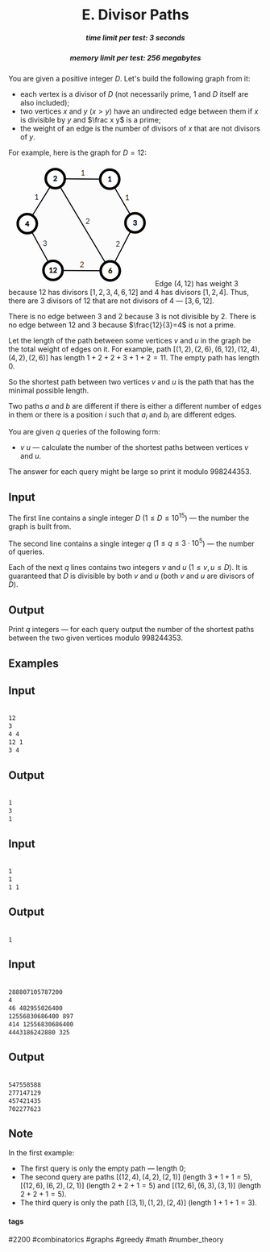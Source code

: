 <h1 style='text-align: center;'> E. Divisor Paths</h1>

<h5 style='text-align: center;'>time limit per test: 3 seconds</h5>
<h5 style='text-align: center;'>memory limit per test: 256 megabytes</h5>

You are given a positive integer $D$. Let's build the following graph from it: 

* each vertex is a divisor of $D$ (not necessarily prime, $1$ and $D$ itself are also included);
* two vertices $x$ and $y$ ($x > y$) have an undirected edge between them if $x$ is divisible by $y$ and $\frac x y$ is a prime;
* the weight of an edge is the number of divisors of $x$ that are not divisors of $y$.

For example, here is the graph for $D=12$: 

 ![](images/9ce70289d27adde3575a5aa840a6cc7f1d3682bb.png) Edge $(4,12)$ has weight $3$ because $12$ has divisors $[1,2,3,4,6,12]$ and $4$ has divisors $[1,2,4]$. Thus, there are $3$ divisors of $12$ that are not divisors of $4$ — $[3,6,12]$.

There is no edge between $3$ and $2$ because $3$ is not divisible by $2$. There is no edge between $12$ and $3$ because $\frac{12}{3}=4$ is not a prime.

Let the length of the path between some vertices $v$ and $u$ in the graph be the total weight of edges on it. For example, path $[(1, 2), (2, 6), (6, 12), (12, 4), (4, 2), (2, 6)]$ has length $1+2+2+3+1+2=11$. The empty path has length $0$.

So the shortest path between two vertices $v$ and $u$ is the path that has the minimal possible length.

Two paths $a$ and $b$ are different if there is either a different number of edges in them or there is a position $i$ such that $a_i$ and $b_i$ are different edges.

You are given $q$ queries of the following form: 

* $v$ $u$ — calculate the number of the shortest paths between vertices $v$ and $u$.

The answer for each query might be large so print it modulo $998244353$.

## Input

The first line contains a single integer $D$ ($1 \le D \le 10^{15}$) — the number the graph is built from.

The second line contains a single integer $q$ ($1 \le q \le 3 \cdot 10^5$) — the number of queries.

Each of the next $q$ lines contains two integers $v$ and $u$ ($1 \le v, u \le D$). It is guaranteed that $D$ is divisible by both $v$ and $u$ (both $v$ and $u$ are divisors of $D$).

## Output

Print $q$ integers — for each query output the number of the shortest paths between the two given vertices modulo $998244353$.

## Examples

## Input


```

12
3
4 4
12 1
3 4

```
## Output


```

1
3
1

```
## Input


```

1
1
1 1

```
## Output


```

1

```
## Input


```

288807105787200
4
46 482955026400
12556830686400 897
414 12556830686400
4443186242880 325

```
## Output


```

547558588
277147129
457421435
702277623

```
## Note

In the first example: 

* The first query is only the empty path — length $0$;
* The second query are paths $[(12, 4), (4, 2), (2, 1)]$ (length $3+1+1=5$), $[(12, 6), (6, 2), (2, 1)]$ (length $2+2+1=5$) and $[(12, 6), (6, 3), (3, 1)]$ (length $2+2+1=5$).
* The third query is only the path $[(3, 1), (1, 2), (2, 4)]$ (length $1+1+1=3$).


#### tags 

#2200 #combinatorics #graphs #greedy #math #number_theory 